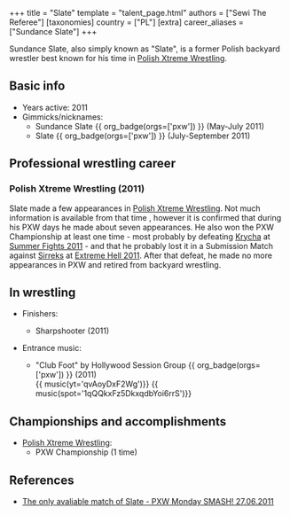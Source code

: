 +++
title = "Slate"
template = "talent_page.html"
authors = ["Sewi The Referee"]
[taxonomies]
country = ["PL"]
[extra]
career_aliases = ["Sundance Slate"]
+++

Sundance Slate, also simply known as "Slate", is a former Polish backyard wrestler best known for his time in [Polish Xtreme Wrestling](@/o/pxw.md).

## Basic info

* Years active: 2011
* Gimmicks/nicknames:
  - Sundance Slate {{ org_badge(orgs=['pxw']) }} (May-July 2011)
  - Slate {{ org_badge(orgs=['pxw']) }} (July-September 2011)

## Professional wrestling career

### Polish Xtreme Wrestling (2011)

Slate made a few appearances in [Polish Xtreme Wrestling](@/o/pxw.md). Not much information is available from that time , however it is confirmed that during his PXW days he made about seven appearances. He also won the PXW Championship at least one time - most probably by defeating [Krycha](@/w/krycha.md) at [Summer Fights 2011](@/e/pxw/2011-08-20-pxw-summer-fights-2011.md) - and that he probably lost it in a Submission Match against [Sirreks](@/w/sirreks.md) at [Extreme Hell 2011](@/e/pxw/2011-09-24-pxw-extreme-hell-2011.md). After that defeat, he made no more appearances in PXW and retired from backyard wrestling.

## In wrestling

* Finishers:
  - Sharpshooter (2011)

* Entrance music:
  - "Club Foot" by Hollywood Session Group
 {{ org_badge(orgs=['pxw']) }} (2011) <br>
 {{ music(yt='qvAoyDxF2Wg')}}
 {{ music(spot='1qQQkxFz5DkxqdbYoi6rrS')}}

## Championships and accomplishments

* [Polish Xtreme Wrestling](@/o/pxw.md):
  - PXW Championship (1 time)

## References

* [The only avaliable match of Slate - PXW Monday SMASH! 27.06.2011](https://www.youtube.com/watch?v=UlOJRHOJjBY)
